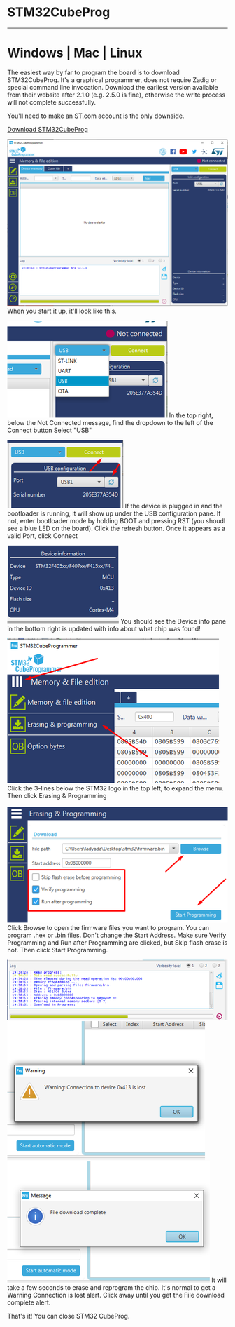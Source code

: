 # STM32CubeProg
---

# Windows | Mac | Linux

The easiest way by far to program the board is to download STM32CubeProg. It's a graphical programmer, does not require Zadig or special command line invocation. Download the earliest version available from their website after 2.1.0 (e.g. 2.5.0 is fine), otherwise the write process will not complete successfully.

You'll need to make an ST.com account is the only downside.

[Download STM32CubeProg](https://www.st.com/en/development-tools/stm32cubeprog.html)

![Alt text](images/STM32CubeProg1.png)
When you start it up, it'll look like this.

![Alt text](images/STM32CubeProg2.png)
In the top right, below the Not Connected message, find the dropdown to the left of the Connect button
Select "USB"

![Alt text](images/STM32CubeProg3.png)
If the device is plugged in and the bootloader is running, it will show up under the USB configuration pane. If not, enter bootloader mode by holding BOOT and pressing RST (you shoudl see a blue LED on the board). Click the refresh button.
Once it appears as a valid Port, click Connect

![Alt text](images/STM32CubeProg4.png)
You should see the Device info pane in the bottom right is updated with info about what chip was found!

![Alt text](images/STM32CubeProg5.png)
Click the 3-lines below the STM32 logo in the top left, to expand the menu.
Then click Erasing & Programming

![Alt text](images/STM32CubeProg6.png)
Click Browse to open the firmware files you want to program.
You can program .hex or .bin files.
Don't change the Start Address.
Make sure Verify Programming and Run after Programming are clicked, but Skip flash erase is not.
Then click Start Programming.

![Alt text](images/STM32CubeProg7.png)![Alt text](images/STM32CubeProg9.png)![Alt text](images/STM32CubeProg10.png)
It will take a few seconds to erase and reprogram the chip.
It's normal to get a Warning Connection is lost alert.
Click away until you get the File download complete alert.

That's it! You can close STM32 CubeProg.
